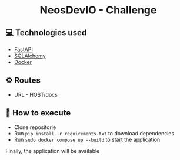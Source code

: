 <h1 align="center">NeosDevIO - Challenge</h1>


## 💻 Technologies used
- [FastAPI](https://fastapi.tiangolo.com/)
- [SQLAlchemy](https://www.sqlalchemy.org/)
- [Docker](https://www.docker.com/)

## ⚙️ Routes

- URL - HOST/docs

## 🚀 How to execute

- Clone repositorie
- Run `pip install -r requirements.txt` to download dependencies
- Run `sudo docker compose up --build` to start the application

Finally, the application will be available
